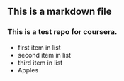 ## This is a markdown file

### This is a test repo for coursera.


* first item in list
* second item in list
* third item in list
* Apples
